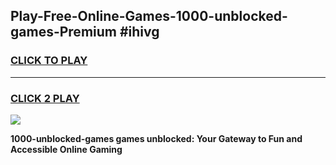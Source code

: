 
## Play-Free-Online-Games-1000-unblocked-games-Premium #ihivg
<h3>
<a href="https://premium.freeplayer.one?title=1000-unblocked-games&ref=8M">CLICK TO PLAY</a></h3>
<hr>

<h3>
<a href="https://premium.freeplayer.one?title=1000-unblocked-games&ref=8M">CLICK 2 PLAY</a>
  
</h3>

<a href="https://premium.freeplayer.one?title=1000-unblocked-games&ref=8M"><img src="https://clearcache.store/games.png"></a>


**1000-unblocked-games games unblocked: Your Gateway to Fun and Accessible Online Gaming**
